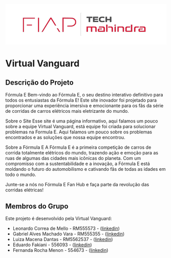 ![Fiap - TechMahindra](logofigma-Copia.PNG)
# Virtual Vanguard

## Descrição do Projeto
Fórmula E 
Bem-vindo ao Fórmula E, o seu destino interativo definitivo para todos os entusiastas da Fórmula E! Este site inovador foi projetado para proporcionar uma experiência imersiva e emocionante para os fãs da série de corridas de carros elétricos mais eletrizante do mundo.

Sobre o Site
Esse site é uma página informativo, aqui falamos um pouco sobre a equipe Virtual Vanguard, está equipe foi criada para solucionar problemas na Formula E. Aqui falamos um pouco sobre os problemas encontrados e as soluções que nossa equipe encontrou.

Sobre a Fórmula E
A Fórmula E é a primeira competição de carros de corrida totalmente elétricos do mundo, trazendo ação e emoção para as ruas de algumas das cidades mais icônicas do planeta. Com um compromisso com a sustentabilidade e a inovação, a Fórmula E está moldando o futuro do automobilismo e cativando fãs de todas as idades em todo o mundo.

Junte-se a nós no Fórmula E Fan Hub e faça parte da revolução das corridas elétricas!

## Membros do Grupo

Este projeto é desenvolvido pela Virtual Vanguard:

- Leonardo Correa de Mello - RM555573 - ([linkedin](https://www.linkedin.com/in/leocorreamello/))
- Gabriel Alves Machado Vara - RM555355 - ([linkedin](https://www.linkedin.com/in/gabriel-vara/))
- Luiza Macena Dantas - RM5562537 - ([linkedin](https://www.linkedin.com/in/luiza-macena-2a6715283/))
- Eduardo Fakiani - 556093 - ([linkedin](https://www.linkedin.com/in/eduardo-fakiani/))
- Fernanda Rocha Menon - 554673 - ([linkedin](https://www.linkedin.com/in/fernanda-rocha-menon-/))

